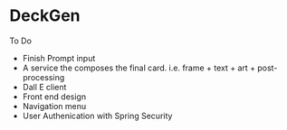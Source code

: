 # DeckGen

To Do
- Finish Prompt input
- A service the composes the final card. i.e. frame + text + art + post-processing
- Dall E client
- Front end design
- Navigation menu
- User Authenication with Spring Security
